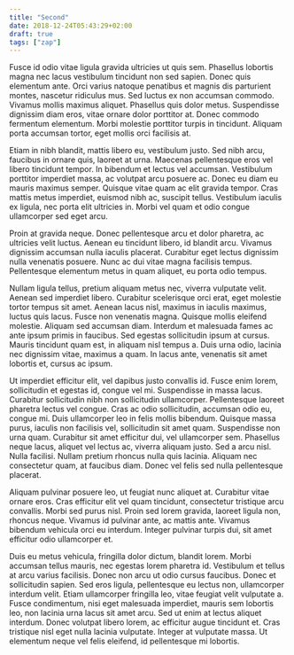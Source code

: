 ```yaml
---
title: "Second"
date: 2018-12-24T05:43:29+02:00
draft: true
tags: ["zap"]
---
```


Fusce id odio vitae ligula gravida ultricies ut quis sem. Phasellus lobortis magna nec lacus vestibulum tincidunt non sed sapien. Donec quis elementum ante. Orci varius natoque penatibus et magnis dis parturient montes, nascetur ridiculus mus. Sed luctus ex non accumsan commodo. Vivamus mollis maximus aliquet. Phasellus quis dolor metus. Suspendisse dignissim diam eros, vitae ornare dolor porttitor at. Donec commodo fermentum elementum. Morbi molestie porttitor turpis in tincidunt. Aliquam porta accumsan tortor, eget mollis orci facilisis at.

Etiam in nibh blandit, mattis libero eu, vestibulum justo. Sed nibh arcu, faucibus in ornare quis, laoreet at urna. Maecenas pellentesque eros vel libero tincidunt tempor. In bibendum et lectus vel accumsan. Vestibulum porttitor imperdiet massa, ac volutpat arcu posuere ac. Donec eu diam eu mauris maximus semper. Quisque vitae quam ac elit gravida tempor. Cras mattis metus imperdiet, euismod nibh ac, suscipit tellus. Vestibulum iaculis ex ligula, nec porta elit ultricies in. Morbi vel quam et odio congue ullamcorper sed eget arcu.

Proin at gravida neque. Donec pellentesque arcu et dolor pharetra, ac ultricies velit luctus. Aenean eu tincidunt libero, id blandit arcu. Vivamus dignissim accumsan nulla iaculis placerat. Curabitur eget lectus dignissim nulla venenatis posuere. Nunc ac dui vitae magna facilisis tempus. Pellentesque elementum metus in quam aliquet, eu porta odio tempus.

Nullam ligula tellus, pretium aliquam metus nec, viverra vulputate velit. Aenean sed imperdiet libero. Curabitur scelerisque orci erat, eget molestie tortor tempus sit amet. Aenean lacus nisl, maximus in iaculis maximus, luctus quis lacus. Fusce non venenatis magna. Quisque mollis eleifend molestie. Aliquam sed accumsan diam. Interdum et malesuada fames ac ante ipsum primis in faucibus. Sed egestas sollicitudin ipsum at cursus. Mauris tincidunt quam est, in aliquam nisl tempus a. Duis urna odio, lacinia nec dignissim vitae, maximus a quam. In lacus ante, venenatis sit amet lobortis et, cursus ac ipsum.

Ut imperdiet efficitur elit, vel dapibus justo convallis id. Fusce enim lorem, sollicitudin et egestas id, congue vel mi. Suspendisse in massa lacus. Curabitur sollicitudin nibh non sollicitudin ullamcorper. Pellentesque laoreet pharetra lectus vel congue. Cras ac odio sollicitudin, accumsan odio eu, congue mi. Duis ullamcorper leo in felis mollis bibendum. Quisque massa purus, iaculis non facilisis vel, sollicitudin sit amet quam. Suspendisse non urna quam. Curabitur sit amet efficitur dui, vel ullamcorper sem. Phasellus neque lacus, aliquet vel lectus ac, viverra aliquam justo. Sed a arcu nisl. Nulla facilisi. Nullam pretium rhoncus nulla quis lacinia. Aliquam nec consectetur quam, at faucibus diam. Donec vel felis sed nulla pellentesque placerat.

Aliquam pulvinar posuere leo, ut feugiat nunc aliquet at. Curabitur vitae ornare eros. Cras efficitur elit vel quam tincidunt, consectetur tristique arcu convallis. Morbi sed purus nisl. Proin sed lorem gravida, laoreet ligula non, rhoncus neque. Vivamus id pulvinar ante, ac mattis ante. Vivamus bibendum vehicula orci eu interdum. Integer pulvinar turpis dui, sit amet efficitur odio ullamcorper et.

Duis eu metus vehicula, fringilla dolor dictum, blandit lorem. Morbi accumsan tellus mauris, nec egestas lorem pharetra id. Vestibulum et tellus at arcu varius facilisis. Donec non arcu ut odio cursus faucibus. Donec et sollicitudin sapien. Sed eros ligula, pellentesque eu lectus non, ullamcorper interdum velit. Etiam ullamcorper fringilla leo, vitae feugiat velit vulputate a. Fusce condimentum, nisi eget malesuada imperdiet, mauris sem lobortis leo, non lacinia urna lacus sit amet arcu. Sed ut enim at lectus aliquet interdum. Donec volutpat libero lorem, ac efficitur augue tincidunt et. Cras tristique nisl eget nulla lacinia vulputate. Integer at vulputate massa. Ut elementum neque vel felis eleifend, id pellentesque mi lobortis.